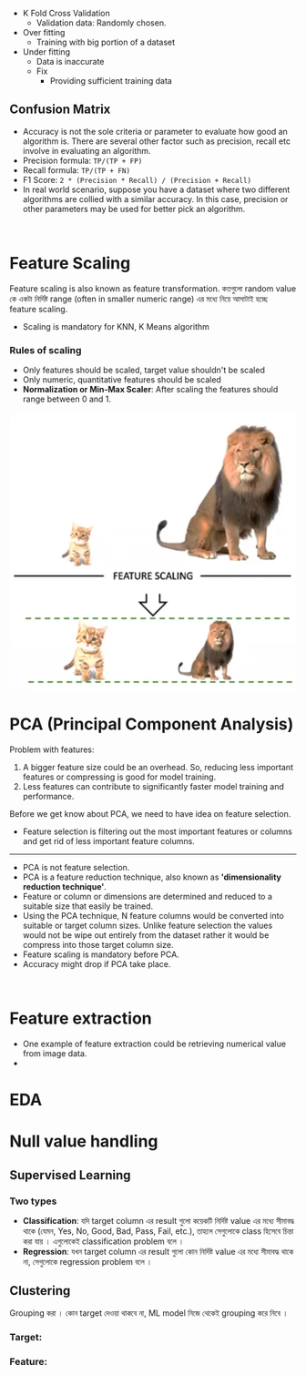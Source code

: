 -   K Fold Cross Validation
    -   Validation data: Randomly chosen.
-   Over fitting
    -   Training with big portion of a dataset
-   Under fitting
    -   Data is inaccurate
    -   Fix
        -   Providing sufficient training data

## Confusion Matrix

-   Accuracy is not the sole criteria or parameter to evaluate how good an algorithm is. There are several other factor such as precision, recall etc involve in evaluating an algorithm.
-   Precision formula: `TP/(TP + FP)`
-   Recall formula: `TP/(TP + FN)`
-   F1 Score: `2 * (Precision * Recall) / (Precision + Recall)`
-   In real world scenario, suppose you have a dataset where two different algorithms are collied with a similar accuracy. In this case, precision or other parameters may be used for better pick an algorithm.

&nbsp;

# Feature Scaling

Feature scaling is also known as feature transformation. কতগুলো random value কে একটা নির্দিষ্ট range (often in smaller numeric range) এর মধ্যে নিয়ে আসাটাই হচ্ছে feature scaling.

-   Scaling is mandatory for KNN, K Means algorithm

### Rules of scaling

-   Only features should be scaled, target value shouldn't be scaled
-   Only numeric, quantitative features should be scaled
-   **Normalization or Min-Max Scaler**: After scaling the features should range between 0 and 1.

![](20240729195418.png)

# PCA (Principal Component Analysis)

Problem with features:

1. A bigger feature size could be an overhead. So, reducing less important features or compressing is good for model training.
2. Less features can contribute to significantly faster model training and performance.

Before we get know about PCA, we need to have idea on feature selection.

-   Feature selection is filtering out the most important features or columns and get rid of less important feature columns.

---

-   PCA is not feature selection.
-   PCA is a feature reduction technique, also known as **'dimensionality reduction technique'**.
-   Feature or column or dimensions are determined and reduced to a suitable size that easily be trained.
-   Using the PCA technique, N feature columns would be converted into suitable or target column sizes. Unlike feature selection the values would not be wipe out entirely from the dataset rather it would be compress into those target column size.
-   Feature scaling is mandatory before PCA.
-   Accuracy might drop if PCA take place.

&nbsp;

# Feature extraction

-   One example of feature extraction could be retrieving numerical value from image data.
-

# EDA

# Null value handling

## Supervised Learning

### Two types

-   **Classification**: যদি target column এর result গুলো কয়েকটি নির্দিষ্ট value এর মধ্যে সীমাবদ্ধ থাকে (যেমন, Yes, No, Good, Bad, Pass, Fail, etc.), তাহলে সেগুলোকে class হিসেবে চিন্তা করা যায় । এগুলোকেই classification problem বলে ।
-   **Regression**: যখন target column এর result গুলো কোন নির্দিষ্ট value এর মধ্যে সীমাবদ্ধ থাকে না, সেগুলোকে regression problem বলে ।

## Clustering

Grouping করা । কোন target দেওয়া থাকবে না, ML model নিজে থেকেই grouping করে নিবে ।

### Target:

### Feature:
